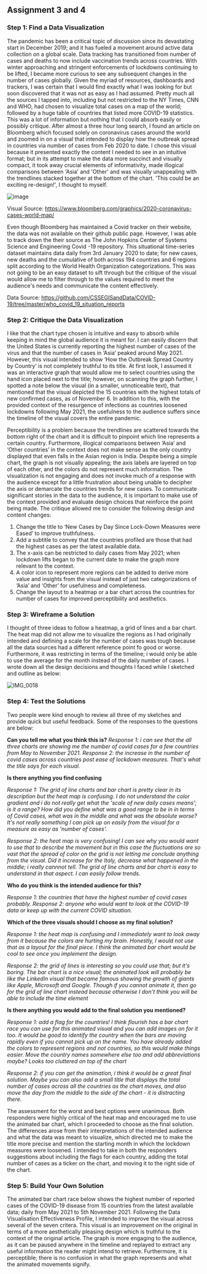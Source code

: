 ## Assignment 3 and 4

### Step 1: Find a Data Visualization
The pandemic has been a critical topic of discussion since its devastating start in December 2019; and it has fueled a movement around active data collection on a global scale. Data tracking has transitioned from number of cases and deaths to now include vaccination trends across countries. With winter approaching and stringent enforcements of lockdowns continuing to be lifted, I became more curious to see any subsequent changes in the number of cases globally. Given the myriad of resources, dashboards and trackers, I was certain that I would find exactly what I was looking for but soon discovered that it was not as easy as I had assumed. Pretty much all the sources I tapped into, including but not restricted to the NY Times, CNN and WHO, had chosen to visualize total cases on a map of the world; followed by a huge table of countries that listed more COVID-19 statistics. This was a lot of information but nothing that I could absorb easily or possibly critique. After almost a three hour long search, I found an article on Bloomberg which focused solely on coronavirus cases around the world and zoomed in on a visual that intended to display how the outbreak spread in countries via number of cases from Feb 2020 to date. I chose this visual because it presented exactly the content I needed to see in an intuitive format; but in its attempt to make the data more succinct and visually compact, it took away crucial elements of informativity, made illogical comparisons between 'Asia' and 'Other' and was visually unappealing with the trendlines stacked together at the bottom of the chart. 'This could be an exciting re-design!', I thought to myself.          

![image](https://user-images.githubusercontent.com/75527838/140686999-61c373af-54ea-4785-bb6a-bc01ff842f9f.png)

Visual Source: https://www.bloomberg.com/graphics/2020-coronavirus-cases-world-map/

Even though Bloomberg has maintained a Covid tracker on their website, the data was not available on their github public page. However, I was able to track down the their source as The John Hopkins Center of Systems Science and Engineering Covid -19 repository. This situational time-series dataset maintains data daily from 3rd January 2020 to date; for new cases, new deaths and the cumulative of both across 194 countries and 6 regions split according to the World Health Organization categorizations. This was not going to be an easy dataset to sift through but the critique of the visual would allow me to filter through to the values required to meet the audience's needs and communicate the content effectively.  

Data Source: https://github.com/CSSEGISandData/COVID-19/tree/master/who_covid_19_situation_reports

### Step 2: Critique the Data Visualization
I like that the chart type chosen is intuitive and easy to absorb while keeping in mind the global audience it is meant for. I can easily discern that the United States is currently reporting the highest number of cases of the virus and that the number of cases in ‘Asia’ peaked around May 2021. However, this visual intended to show ‘How the Outbreak Spread Country by Country’ is not completely truthful to its title. At first look, I assumed it was an interactive graph that would allow me to select countries using the hand icon placed next to the title; however, on scanning the graph further, I spotted a note below the visual (in a smaller, unnoticeable text), that mentioned that the visual depicted the 15 countries with the highest totals of new confirmed cases, as of November 6. In addition to this, with the provided context of the resurgence of infections as countries loosened lockdowns following May 2021, the usefulness to the audience suffers since the timeline of the visual covers the entire pandemic. 

Perceptibility is a problem because the trendlines are scattered towards the bottom right of the chart and it is difficult to pinpoint which line represents a certain country. Furthermore, illogical comparisons between ‘Asia’ and ‘Other countries’ in the context does not make sense as the only country displayed that even falls in the Asian region is India. Despite being a simple chart, the graph is not visually appealing; the axis labels are layered on top of each other, and the colors do not represent much information. The visualization is not engaging and does not invoke much of a response with the audience except for a little frustration about being unable to decipher the axis or demarcate the countries trends for new cases. To communicate significant stories in the data to the audience, it is important to make use of the context provided and evaluate design choices that reinforce the point being made. The critique allowed me to consider the following design and content changes: 

1. Change the title to ‘New Cases by Day Since Lock-Down Measures were Eased’ to improve truthfulness.
2. Add a subtitle to convey that the countries profiled are those that had the highest cases as per the latest available data.
3. The x-axis can be restricted to daily cases from May 2021; when lockdown lifts began to the current date to make the graph more relevant to the context.
4. A color icon to represent more regions can be added to derive more value and insights from the visual instead of just two categorizations of ‘Asia’ and ‘Other’ for usefulness and completeness.
5. Change the layout to a heatmap or a bar chart across the countries for number of cases for improved perceptibility and aesthetics.

### Step 3: Wireframe a Solution
I thought of three ideas to follow a heatmap, a grid of lines and a bar chart. The heat map did not allow me to visualize the regions as I had originally intended and defining a scale for the number of cases was tough because all the data sources had a different reference point fo good or worse. Furthermore, it was restricting in terms of the timeline; i would only be able to use the average for the month instead of the daily number of cases. I wrote down all the design decisions and thoughts I faced while I sketched and outline as below:


![IMG_0018](https://user-images.githubusercontent.com/75527838/140884598-8ecf3438-4987-41c5-808c-317f37d9d6e7.PNG)

### Step 4: Test the Solutions
Two people were kind enough to review all three of my sketches and provide quick but useful feedback. Some of the responses to the questions are below:

 **Can you tell me what you think this is?**
 *Response 1: i can see that the all three charts are showing me the number of covid cases for a few countries from May to November 2021.*
 *Response 2: the increase in the number of covid cases across countries post ease of lockdown measures. That's what the title says for each visual.*

**Is there anything you find confusing**

*Response 1: The grid of line charts and bar chart is pretty clear in its description but the heat map is confusing. I do not understand the color gradient and i do not really get what the 'scale of new daily cases means'; is it a range? How did you define what was a good range to be in in terms of Covid cases, what was in the middle and what was the absolute worse? It's not really something I can pick up on easily from the visual for a measure as easy as 'number of cases'.* 

*Response 2: the heat map is very confusing! I can see why you would want to use that to describe the movement but in this case the fluctuations are so vast that the spread of color on the grid is not letting me conclude anything from the visual. Did it increase for the Italy, decrease what happened in the middle; i really cannnot tell. The grid of line charts and bar chart is easy to understand in that aspect. I can easily follow trends.* 

**Who do you think is the intended audience for this?**

*Response 1: the countries that have the highest number of covid cases probably.* 
*Response 2: anyone who would want to look at the COVID-19 data or keep up with the current COVID situation.*

**Which of the three visuals should I choose as my final solution?**

*Response 1: the heat map is confusing and I immediately want to look away from it because the colors are hurting my brain. Honestly, I would not use that as a layout for the final piece. I think the animated bar chart would be cool to see once you implement the design.*

*Response 2: the grid of lines is interesting so you could use that; but it's boring. The bar chart is a nice visual; the animated look will probably be like the LinkedIn visual that became famous showing the growth of giants like Apple, Microsoft and Google. Though if you cannot animate it, then go for the grid of line chart instead because otherwise I don't think you will be able to include the time element* 

**Is there anything you would add to the final solution you mentioned?**

*Response 1: add a flag for the countries! I think flourish has a bar chart race you can use for this animated visual and you can add images on for it too. It would be good to identify the country when the bars are moving rapidly even if you cannot pick up on the name. You have already added the colors to represent regions and not countries, so this would make things easier. Move the country names somewhere else too and add abbreviations maybe? Looks too cluttered on top of the chart* 

*Response 2: if you can get the animation, i think it would be a great final solution. Maybe you can also add a small title that displays the total number of cases across all the countries as the chart moves, and also move the day from the middle to the side of the chart - it is distracting there.*

The assessment for the worst and best options were unanimous. Both responders were highly critical of the heat map and encouraged me to use the animated bar chart, which I proceeded to choose as the final solution. The differences arose from their interpretations of the intended audience and what the data was meant to visualize, which directed me to make the title more precise and mention the starting month in which the lockdown measures were loosened. I intended to take in both the responders suggestions about including the flags for each country, adding the total number of cases as a ticker on the chart, and moving it to the right side of the chart.

### Step 5: Build Your Own Solution
The animated bar chart race below shows the highest number of reported cases of the COVID-19 disease from 15 countries from the latest available data; daily from May 2021 to 5th November 2021. Following the Data Visualisation Effectiveness Profile, I intended to improve the visual across several of the seven critera. This visual is an improvement on the original in terms of a more aesthetically pleasing design which is truthful to the context of the original article. The graph is more engaging to the audience, as it can be paused anywhere in the timeline and replayed to extract any useful information the reader might intend to retrieve. Furthermore, it is perceptible; there is no confusion in what the graph represents and what the animated movements signify. 

<div class="flourish-embed flourish-bar-chart-race" data-src="visualisation/7760832"><script src="https://public.flourish.studio/resources/embed.js"></script></div>


